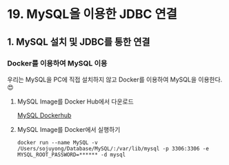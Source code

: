 # 19. MySQL을 이용한 JDBC 연결
## 1. MySQL 설치 및 JDBC를 통한 연결
### Docker를 이용하여 MySQL 이용
우리는 MySQL을 PC에 직접 설치하지 않고 Docker를 이용하여 MySQL을 이용한다. :heart_eyes:

1. MySQL Image를 Docker Hub에서 다운로드

    [MySQL Dockerhub](https://hub.docker.com/_/mysql)

2. MySQL Image를 Docker에서 실행하기
    ```docker
    docker run --name MySQL -v /Users/sojuyong/Database/MySQL/:/var/lib/mysql -p 3306:3306 -e MYSQL_ROOT_PASSWORD=****** -d mysql
    ```